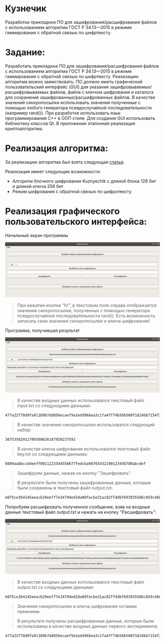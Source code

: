 # Кузнечик 
  Разработка прикладное ПО для зашифрования/расшифрования файлов с использованием алгоритма ГОСТ Р 34.13—2015 в режиме гаммирования с обратной связью по шифртексту. 

# Задание: 
  Разработать прикладное ПО для зашифрования/расшифрования файлов с использованием алгоритма ГОСТ Р 34.13—2015 в режиме гаммирования с обратной связью по шифртексту. Реализацию алгоритма можно заимствовать. ПО должно иметь графический пользовательский интерфейс (GUI) для указания зашифровываемых/расшифровываемых файлов, файла с ключом шифрования и каталога для сохранения зашифрованных/расшифрованных файлов. В качестве значений синхропосылки использовать значения полученные с помощью любого генератора псевдослучайной последовательности (например rand()). При разработке использовать язык программирования С++ в ООП стиле. Для создания GUI использовать библиотеку классов Qt. В приложении эталонная реализация криптоалгоритма. 

# Реализация алгоритма:
  За реализацию алгоритма был взята следующая [статья](https://habr.com/ru/post/313932/).

  Реализация имеет следующие возможности:
  * Алгоритм блочного шифрования Kuznyechik с длиной блока 128 бит и длиной ключа 256 бит
  * Режим шифрования с обратной связью по шифротексту

# Реализация графического пользовательского интерфейса: 

Начальный экран программы
<p align="center">
<img src="img0/1.png">
</p>

> При нажатии кнопки "IV", в текстовом поле справа отображается значения синхропосылки, полученных с помощью генератора псевдослучайной последовательности rand().
> Есть возможность записать свои значения синхропосылки и ключа шифрования! 

Программа, получившая результат
<p align="center">
<img src="img0/2.png">
</p>

> В качестве входных данных использовался текстовый файл input.txt со следующими данными: 
```bash
477a22f70d9fa91109b7dd856ecaef9a1edd96bea3c1fa4ff74b56b509f1824bb7154f2bec259eec23c013f8a5b8a03ae0e831f23562e163cefd8cf6abd67efa
```
> В качестве значения синхропосылки использовался следующий набор: 
```bash
36753562912709360626187920237592
```
> В качестве ключа шифрования использовался текстовый файл key.txt со следующими данными: 
```bash
8899aabbccddeeff0011223344556677fedcba98765432190123456789abcdef
```
> Зашифруем данные, нажав на кнопку "Зашифровать". 

> В результате были получены зашифрованные данные, которые были сохранены в текстовый файл output.txt: 
```bash
b075ce364145eeacb29eeff7e34794ed18a08fecbe31ac82ff4dbf693935586c859c46861de6d4d32a277ef0e0115fcc8e9b621fd2b8cd8a56cd5689d37943f2
```

Попробуем расшифровать полученное сообщение, взяв на входные данные текстовый файл output.txt и нажать на кнопку "Расшифровать":

<p align="center">
<img src="img0/3.png">
</p>

> В качестве входных данных использовался текстовый файл output.txt со следующими данными: 
```bash
b075ce364145eeacb29eeff7e34794ed18a08fecbe31ac82ff4dbf693935586c859c46861de6d4d32a277ef0e0115fcc8e9b621fd2b8cd8a56cd5689d37943f2
```
> Значения синхропосылки и ключа шифрования оставим прежними.

> В результате получены расшифрованные данные, которые были использованы в качестве входных данных первого эксперимента.
```bash
477a22f70d9fa91109b7dd856ecaef9a1edd96bea3c1fa4ff74b56b509f1824bb7154f2bec259eec23c013f8a5b8a03ae0e831f23562e163cefd8cf6abd67efa
```
